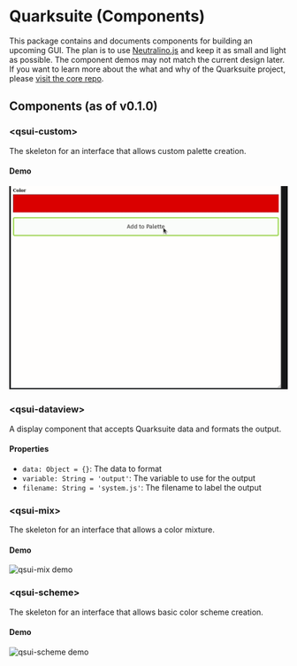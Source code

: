 # Quarksuite (Components)

This package contains and documents components for building an upcoming GUI. The plan is to use [Neutralino.js](https://neutralino.js.org) and keep it as small and light as possible. The component demos may not match the current design later. If you want to learn more about the what and why of the Quarksuite project, please [visit the core repo](https://github.com/quarksuite/core).

## Components (as of v0.1.0)

### \<qsui-custom>

The skeleton for an interface that allows custom palette creation.

#### Demo

![qsui-custom demo](screenshots/ui-custom-demo.gif)

### \<qsui-dataview>

A display component that accepts Quarksuite data and formats the output.

#### Properties

+ `data: Object = {}`: The data to format
+ `variable: String = 'output'`: The variable to use for the output
+ `filename: String = 'system.js'`: The filename to label the output 

### \<qsui-mix>

The skeleton for an interface that allows a color mixture.

#### Demo

![qsui-mix demo](screenshots/ui-mix-demo.gif)

### \<qsui-scheme>

The skeleton for an interface that allows basic color scheme creation.

#### Demo

![qsui-scheme demo](screenshots/ui-scheme-demo.gif)